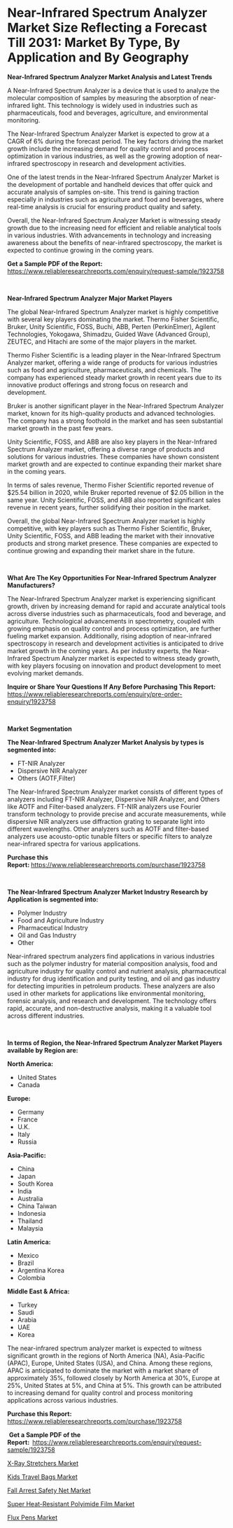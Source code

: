 <p><h1>Near-Infrared Spectrum Analyzer Market Size Reflecting a Forecast Till 2031: Market By Type, By Application and By Geography</h1></p><p><strong>Near-Infrared Spectrum Analyzer Market Analysis and Latest Trends</strong></p>
<p><p>A Near-Infrared Spectrum Analyzer is a device that is used to analyze the molecular composition of samples by measuring the absorption of near-infrared light. This technology is widely used in industries such as pharmaceuticals, food and beverages, agriculture, and environmental monitoring.</p><p>The Near-Infrared Spectrum Analyzer Market is expected to grow at a CAGR of 6% during the forecast period. The key factors driving the market growth include the increasing demand for quality control and process optimization in various industries, as well as the growing adoption of near-infrared spectroscopy in research and development activities.</p><p>One of the latest trends in the Near-Infrared Spectrum Analyzer Market is the development of portable and handheld devices that offer quick and accurate analysis of samples on-site. This trend is gaining traction especially in industries such as agriculture and food and beverages, where real-time analysis is crucial for ensuring product quality and safety.</p><p>Overall, the Near-Infrared Spectrum Analyzer Market is witnessing steady growth due to the increasing need for efficient and reliable analytical tools in various industries. With advancements in technology and increasing awareness about the benefits of near-infrared spectroscopy, the market is expected to continue growing in the coming years.</p></p>
<p><strong>Get a Sample PDF of the Report:&nbsp;</strong> <a href="https://www.reliableresearchreports.com/enquiry/request-sample/1923758">https://www.reliableresearchreports.com/enquiry/request-sample/1923758</a></p>
<p>&nbsp;</p>
<p><strong>Near-Infrared Spectrum Analyzer Major Market Players</strong></p>
<p><p>The global Near-Infrared Spectrum Analyzer market is highly competitive with several key players dominating the market. Thermo Fisher Scientific, Bruker, Unity Scientific, FOSS, Buchi, ABB, Perten (PerkinElmer), Agilent Technologies, Yokogawa, Shimadzu, Guided Wave (Advanced Group), ZEUTEC, and Hitachi are some of the major players in the market.</p><p>Thermo Fisher Scientific is a leading player in the Near-Infrared Spectrum Analyzer market, offering a wide range of products for various industries such as food and agriculture, pharmaceuticals, and chemicals. The company has experienced steady market growth in recent years due to its innovative product offerings and strong focus on research and development.</p><p>Bruker is another significant player in the Near-Infrared Spectrum Analyzer market, known for its high-quality products and advanced technologies. The company has a strong foothold in the market and has seen substantial market growth in the past few years.</p><p>Unity Scientific, FOSS, and ABB are also key players in the Near-Infrared Spectrum Analyzer market, offering a diverse range of products and solutions for various industries. These companies have shown consistent market growth and are expected to continue expanding their market share in the coming years.</p><p>In terms of sales revenue, Thermo Fisher Scientific reported revenue of $25.54 billion in 2020, while Bruker reported revenue of $2.05 billion in the same year. Unity Scientific, FOSS, and ABB also reported significant sales revenue in recent years, further solidifying their position in the market.</p><p>Overall, the global Near-Infrared Spectrum Analyzer market is highly competitive, with key players such as Thermo Fisher Scientific, Bruker, Unity Scientific, FOSS, and ABB leading the market with their innovative products and strong market presence. These companies are expected to continue growing and expanding their market share in the future.</p></p>
<p>&nbsp;</p>
<p><strong>What Are The Key Opportunities For Near-Infrared Spectrum Analyzer Manufacturers?</strong></p>
<p><p>The Near-Infrared Spectrum Analyzer market is experiencing significant growth, driven by increasing demand for rapid and accurate analytical tools across diverse industries such as pharmaceuticals, food and beverage, and agriculture. Technological advancements in spectrometry, coupled with growing emphasis on quality control and process optimization, are further fueling market expansion. Additionally, rising adoption of near-infrared spectroscopy in research and development activities is anticipated to drive market growth in the coming years. As per industry experts, the Near-Infrared Spectrum Analyzer market is expected to witness steady growth, with key players focusing on innovation and product development to meet evolving market demands.</p></p>
<p><strong>Inquire or Share Your Questions If Any Before Purchasing This Report:</strong> <a href="https://www.reliableresearchreports.com/enquiry/pre-order-enquiry/1923758">https://www.reliableresearchreports.com/enquiry/pre-order-enquiry/1923758</a></p>
<p>&nbsp;</p>
<p><strong>Market Segmentation</strong></p>
<p><strong>The Near-Infrared Spectrum Analyzer Market Analysis by types is segmented into:</strong></p>
<p><ul><li>FT-NIR Analyzer</li><li>Dispersive NIR Analyzer</li><li>Others (AOTF,Filter)</li></ul></p>
<p><p>The Near-Infrared Spectrum Analyzer market consists of different types of analyzers including FT-NIR Analyzer, Dispersive NIR Analyzer, and Others like AOTF and Filter-based analyzers. FT-NIR analyzers use Fourier transform technology to provide precise and accurate measurements, while dispersive NIR analyzers use diffraction grating to separate light into different wavelengths. Other analyzers such as AOTF and filter-based analyzers use acousto-optic tunable filters or specific filters to analyze near-infrared spectra for various applications.</p></p>
<p><strong>Purchase this Report:&nbsp;</strong><a href="https://www.reliableresearchreports.com/purchase/1923758">https://www.reliableresearchreports.com/purchase/1923758</a></p>
<p>&nbsp;</p>
<p><strong>The Near-Infrared Spectrum Analyzer Market Industry Research by Application is segmented into:</strong></p>
<p><ul><li>Polymer Industry</li><li>Food and Agriculture Industry</li><li>Pharmaceutical Industry</li><li>Oil and Gas Industry</li><li>Other</li></ul></p>
<p><p>Near-infrared spectrum analyzers find applications in various industries such as the polymer industry for material composition analysis, food and agriculture industry for quality control and nutrient analysis, pharmaceutical industry for drug identification and purity testing, and oil and gas industry for detecting impurities in petroleum products. These analyzers are also used in other markets for applications like environmental monitoring, forensic analysis, and research and development. The technology offers rapid, accurate, and non-destructive analysis, making it a valuable tool across different industries.</p></p>
<p>&nbsp;</p>
<p><strong>In terms of Region, the Near-Infrared Spectrum Analyzer Market Players available by Region are:</strong></p>
<p>
    <p> <strong> North America: </strong>
        <ul>
            <li>United States</li>
            <li>Canada</li>
        </ul>
        </p> 
    <p> <strong> Europe: </strong>
        <ul>
            <li>Germany</li>
            <li>France</li>
            <li>U.K.</li>
            <li>Italy</li>
            <li>Russia</li>
        </ul>
        </p> 
    <p> <strong> Asia-Pacific: </strong>
        <ul>
            <li>China</li>
            <li>Japan</li>
            <li>South Korea</li>
            <li>India</li>
            <li>Australia</li>
            <li>China Taiwan</li>
            <li>Indonesia</li>
            <li>Thailand</li>
            <li>Malaysia</li>
        </ul>
        </p> 
    <p> <strong> Latin America: </strong>
        <ul>
            <li>Mexico</li>
            <li>Brazil</li>
            <li>Argentina Korea</li>
            <li>Colombia</li>
        </ul>
        </p> 
    <p> <strong> Middle East & Africa: </strong>
        <ul>
            <li>Turkey</li>
            <li>Saudi</li>
            <li>Arabia</li>
            <li>UAE</li>
            <li>Korea</li>
        </ul>
    </p>
    </p>
<p><p>The near-infrared spectrum analyzer market is expected to witness significant growth in the regions of North America (NA), Asia-Pacific (APAC), Europe, United States (USA), and China. Among these regions, APAC is anticipated to dominate the market with a market share of approximately 35%, followed closely by North America at 30%, Europe at 25%, United States at 5%, and China at 5%. This growth can be attributed to increasing demand for quality control and process monitoring applications across various industries.</p></p>
<p><strong>Purchase this Report: </strong><a href="https://www.reliableresearchreports.com/purchase/1923758">https://www.reliableresearchreports.com/purchase/1923758</a></p>
<p>&nbsp;<strong>Get a Sample PDF of the Report:&nbsp;&nbsp;</strong><a href="https://www.reliableresearchreports.com/enquiry/request-sample/1923758">https://www.reliableresearchreports.com/enquiry/request-sample/1923758</a></p>
<p><strong></strong></p>
<p><p><a href="https://fuschia-pecorino-a6d.notion.site/X-Ray-Stretchers-Market-Size-Focuses-on-Market-Dynamics-In-Depth-Analysis-and-Future-Projections-of-dc909b0b2a6044bf95ff734460064bf6">X-Ray Stretchers Market</a></p><p><a href="https://changeable-paste-463.notion.site/Kids-Travel-Bags-Market-Share-Market-New-Trends-Analysis-Report-By-Type-By-Application-By-End-us-7334b0381d7b4ad3af457fd9cc2df9d8">Kids Travel Bags Market</a></p><p><a href="https://view.publitas.com/reportprime-1/fall-arrest-safety-net-market-research-report-provides-thorough-industry-overview-which-offers-an-in-depth-analysis-of-product-trends-and-new-market-divisions/">Fall Arrest Safety Net Market</a></p><p><a href="https://florentine-yuzu-f42.notion.site/Super-Heat-Resistant-Polyimide-Film-Market-A-Comprehensive-Report-of-its-Market-Share-Growth-Tren-66356911789c4e64897cfb09d6275c7d">Super Heat-Resistant Polyimide Film Market</a></p><p><a href="https://view.publitas.com/reportprime-1/flux-pens-market-offers-provide-insightful-data-for-the-time-period-from-2024-to-2031-and-also-provide-analysis-based-on-application-type-and-region/">Flux Pens Market</a></p></p>